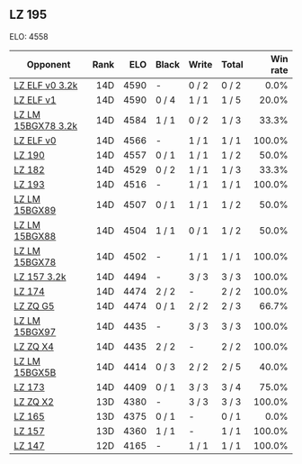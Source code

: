 ## LZ 195 ##

ELO: 4558

Opponent | Rank | ELO | Black | Write | Total | Win rate
---------|-----:|----:|-------|-------|-------|-------:
[LZ ELF v0 3.2k](LZ%20ELF%20v0%203.2k.md) | 14D | 4590 | - | 0 / 2 | 0 / 2 | 0.0%
[LZ ELF v1](LZ%20ELF%20v1.md) | 14D | 4590 | 0 / 4 | 1 / 1 | 1 / 5 | 20.0%
[LZ LM 15BGX78 3.2k](LZ%20LM%2015BGX78%203.2k.md) | 14D | 4584 | 1 / 1 | 0 / 2 | 1 / 3 | 33.3%
[LZ ELF v0](LZ%20ELF%20v0.md) | 14D | 4566 | - | 1 / 1 | 1 / 1 | 100.0%
[LZ 190](LZ%20190.md) | 14D | 4557 | 0 / 1 | 1 / 1 | 1 / 2 | 50.0%
[LZ 182](LZ%20182.md) | 14D | 4529 | 0 / 2 | 1 / 1 | 1 / 3 | 33.3%
[LZ 193](LZ%20193.md) | 14D | 4516 | - | 1 / 1 | 1 / 1 | 100.0%
[LZ LM 15BGX89](LZ%20LM%2015BGX89.md) | 14D | 4507 | 0 / 1 | 1 / 1 | 1 / 2 | 50.0%
[LZ LM 15BGX88](LZ%20LM%2015BGX88.md) | 14D | 4504 | 1 / 1 | 0 / 1 | 1 / 2 | 50.0%
[LZ LM 15BGX78](LZ%20LM%2015BGX78.md) | 14D | 4502 | - | 1 / 1 | 1 / 1 | 100.0%
[LZ 157 3.2k](LZ%20157%203.2k.md) | 14D | 4494 | - | 3 / 3 | 3 / 3 | 100.0%
[LZ 174](LZ%20174.md) | 14D | 4474 | 2 / 2 | - | 2 / 2 | 100.0%
[LZ ZQ G5](LZ%20ZQ%20G5.md) | 14D | 4474 | 0 / 1 | 2 / 2 | 2 / 3 | 66.7%
[LZ LM 15BGX97](LZ%20LM%2015BGX97.md) | 14D | 4435 | - | 3 / 3 | 3 / 3 | 100.0%
[LZ ZQ X4](LZ%20ZQ%20X4.md) | 14D | 4435 | 2 / 2 | - | 2 / 2 | 100.0%
[LZ LM 15BGX5B](LZ%20LM%2015BGX5B.md) | 14D | 4414 | 0 / 3 | 2 / 2 | 2 / 5 | 40.0%
[LZ 173](LZ%20173.md) | 14D | 4409 | 0 / 1 | 3 / 3 | 3 / 4 | 75.0%
[LZ ZQ X2](LZ%20ZQ%20X2.md) | 13D | 4380 | - | 3 / 3 | 3 / 3 | 100.0%
[LZ 165](LZ%20165.md) | 13D | 4375 | 0 / 1 | - | 0 / 1 | 0.0%
[LZ 157](LZ%20157.md) | 13D | 4360 | 1 / 1 | - | 1 / 1 | 100.0%
[LZ 147](LZ%20147.md) | 12D | 4165 | - | 1 / 1 | 1 / 1 | 100.0%
